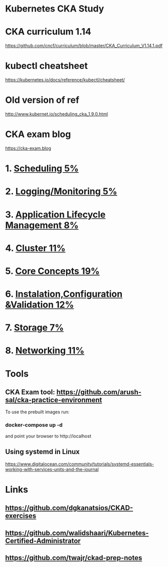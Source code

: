 # Kubernetes CKA Study

# CKA curriculum 1.14
https://github.com/cncf/curriculum/blob/master/CKA_Curriculum_V1.14.1.pdf

# kubectl cheatsheet
https://kubernetes.io/docs/reference/kubectl/cheatsheet/
# Old version of ref 
http://www.kubernet.io/scheduling_cka_1.9.0.html
# CKA exam blog 
https://cka-exam.blog


# 1. <a href=scheduling.md> Scheduling 5% </a>
# 2. <a href=logging.md> Logging/Monitoring 5% </a>
# 3. <a href=applicationlifecycle.md> Application Lifecycle Management 8% </a>
# 4. <a href=cluster.md>Cluster 11%</a>
# 5. <a href=coreconcepts.md>Core Concepts 19%</a>
# 6. <a href=install.md> Instalation,Configuration &Validation 12% </a>
# 7. <a href=storage.md>Storage 7%</a>
# 8. <a href=network.md>Networking 11%</a>

# Tools 

  ## CKA Exam tool: https://github.com/arush-sal/cka-practice-environment

To use the prebuilt images run:   
  ### docker-compose up -d 
  and point your browser to http://localhost

## Using systemd in Linux 
https://www.digitalocean.com/community/tutorials/systemd-essentials-working-with-services-units-and-the-journal

# Links
  ##  https://github.com/dgkanatsios/CKAD-exercises
  ## https://github.com/walidshaari/Kubernetes-Certified-Administrator
  ## https://github.com/twajr/ckad-prep-notes